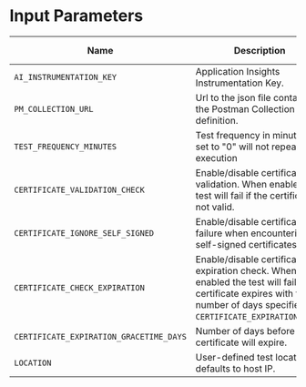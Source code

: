 # Input Parameters

| Name                                    | Description                                                                                                                                                             | Default Value | Example Value                                               |
| --------------------------------------- | ----------------------------------------------------------------------------------------------------------------------------------------------------------------------- | ------------- | ----------------------------------------------------------- |
| `AI_INSTRUMENTATION_KEY`                | Application Insights Instrumentation Key.                                                                                                                               | ''            | 0ca426c9-6e7a-5abf-8849-b9fc5e1efcde                        |
| `PM_COLLECTION_URL`                     | Url to the json file containing the Postman Collection definition.                                                                                                      | ''            | https://www.getpostman.com/collections/e4c297acc0f14eb0f666 |
| `TEST_FREQUENCY_MINUTES`                | Test frequency in minutes. If set to "0" will not repeat execution                                                                                                      | 60            | 60                                                          |
| `CERTIFICATE_VALIDATION_CHECK`          | Enable/disable certificate validation. When enabled the test will fail if the certificate is not valid.                                                                 | true          | true                                                        |
| `CERTIFICATE_IGNORE_SELF_SIGNED`        | Enable/disable certificate failure when encountering self-signed certificates.                                                                                          | true          | true                                                        |
| `CERTIFICATE_CHECK_EXPIRATION`          | Enable/disable certificate expiration check. When enabled the test will fail if certificate expires with the number of days specified in `CERTIFICATE_EXPIRATION_DAYS`. | true          | true                                                        |
| `CERTIFICATE_EXPIRATION_GRACETIME_DAYS` | Number of days before the certificate will expire.                                                                                                                      | 14            | 14                                                          |
| `LOCATION`                              | User-defined test location or defaults to host IP.                                                                                                                      | <HOST_IP>     | 127.0.0.1 / Greenland                                       |

